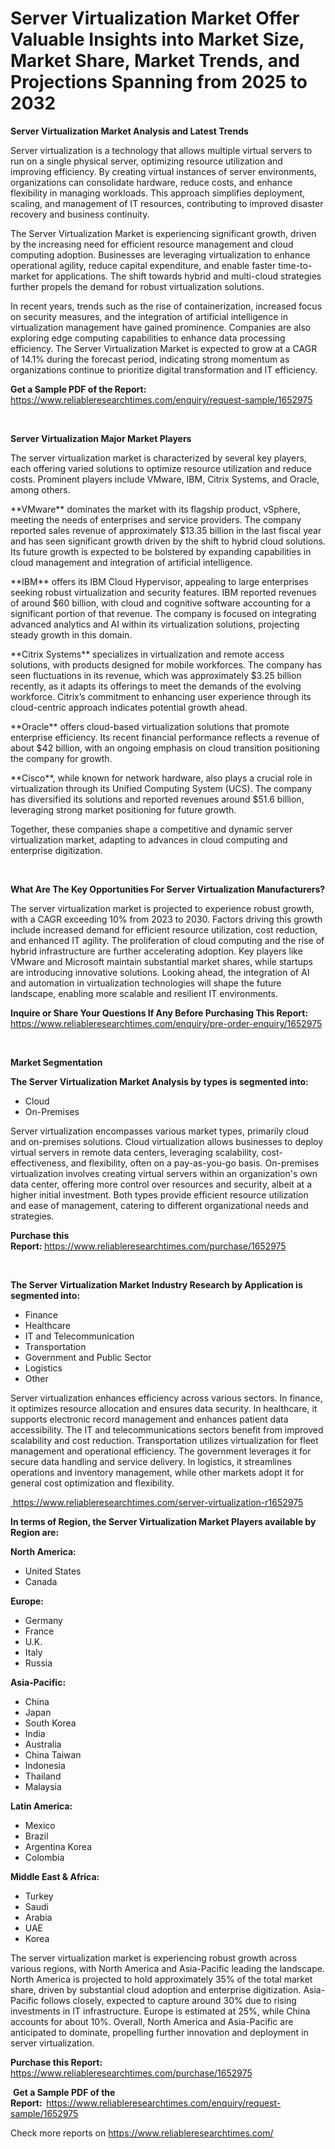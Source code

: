 <p><h1>Server Virtualization Market Offer Valuable Insights into Market Size, Market Share, Market Trends, and Projections Spanning from 2025 to 2032</h1></p><p><strong>Server Virtualization Market Analysis and Latest Trends</strong></p>
<p><p>Server virtualization is a technology that allows multiple virtual servers to run on a single physical server, optimizing resource utilization and improving efficiency. By creating virtual instances of server environments, organizations can consolidate hardware, reduce costs, and enhance flexibility in managing workloads. This approach simplifies deployment, scaling, and management of IT resources, contributing to improved disaster recovery and business continuity.</p><p>The Server Virtualization Market is experiencing significant growth, driven by the increasing need for efficient resource management and cloud computing adoption. Businesses are leveraging virtualization to enhance operational agility, reduce capital expenditure, and enable faster time-to-market for applications. The shift towards hybrid and multi-cloud strategies further propels the demand for robust virtualization solutions.</p><p>In recent years, trends such as the rise of containerization, increased focus on security measures, and the integration of artificial intelligence in virtualization management have gained prominence. Companies are also exploring edge computing capabilities to enhance data processing efficiency. The Server Virtualization Market is expected to grow at a CAGR of 14.1% during the forecast period, indicating strong momentum as organizations continue to prioritize digital transformation and IT efficiency.</p></p>
<p><strong>Get a Sample PDF of the Report:&nbsp;</strong> <a href="https://www.reliableresearchtimes.com/enquiry/request-sample/1652975?utm_campaign=3287&utm_medium=2&utm_source=Github&utm_content=ia&utm_term=05032025&utm_id=server-virtualization">https://www.reliableresearchtimes.com/enquiry/request-sample/1652975</a></p>
<p>&nbsp;</p>
<p><strong>Server Virtualization Major Market Players</strong></p>
<p><p>The server virtualization market is characterized by several key players, each offering varied solutions to optimize resource utilization and reduce costs. Prominent players include VMware, IBM, Citrix Systems, and Oracle, among others.</p><p>**VMware** dominates the market with its flagship product, vSphere, meeting the needs of enterprises and service providers. The company reported sales revenue of approximately $13.35 billion in the last fiscal year and has seen significant growth driven by the shift to hybrid cloud solutions. Its future growth is expected to be bolstered by expanding capabilities in cloud management and integration of artificial intelligence.</p><p>**IBM** offers its IBM Cloud Hypervisor, appealing to large enterprises seeking robust virtualization and security features. IBM reported revenues of around $60 billion, with cloud and cognitive software accounting for a significant portion of that revenue. The company is focused on integrating advanced analytics and AI within its virtualization solutions, projecting steady growth in this domain.</p><p>**Citrix Systems** specializes in virtualization and remote access solutions, with products designed for mobile workforces. The company has seen fluctuations in its revenue, which was approximately $3.25 billion recently, as it adapts its offerings to meet the demands of the evolving workforce. Citrix’s commitment to enhancing user experience through its cloud-centric approach indicates potential growth ahead.</p><p>**Oracle** offers cloud-based virtualization solutions that promote enterprise efficiency. Its recent financial performance reflects a revenue of about $42 billion, with an ongoing emphasis on cloud transition positioning the company for growth.</p><p>**Cisco**, while known for network hardware, also plays a crucial role in virtualization through its Unified Computing System (UCS). The company has diversified its solutions and reported revenues around $51.6 billion, leveraging strong market positioning for future growth.</p><p>Together, these companies shape a competitive and dynamic server virtualization market, adapting to advances in cloud computing and enterprise digitization.</p></p>
<p>&nbsp;</p>
<p><strong>What Are The Key Opportunities For Server Virtualization Manufacturers?</strong></p>
<p><p>The server virtualization market is projected to experience robust growth, with a CAGR exceeding 10% from 2023 to 2030. Factors driving this growth include increased demand for efficient resource utilization, cost reduction, and enhanced IT agility. The proliferation of cloud computing and the rise of hybrid infrastructure are further accelerating adoption. Key players like VMware and Microsoft maintain substantial market shares, while startups are introducing innovative solutions. Looking ahead, the integration of AI and automation in virtualization technologies will shape the future landscape, enabling more scalable and resilient IT environments.</p></p>
<p><strong>Inquire or Share Your Questions If Any Before Purchasing This Report:</strong> <a href="https://www.reliableresearchtimes.com/enquiry/pre-order-enquiry/1652975?utm_campaign=3287&utm_medium=2&utm_source=Github&utm_content=ia&utm_term=05032025&utm_id=server-virtualization">https://www.reliableresearchtimes.com/enquiry/pre-order-enquiry/1652975</a></p>
<p>&nbsp;</p>
<p><strong>Market Segmentation</strong></p>
<p><strong>The Server Virtualization Market Analysis by types is segmented into:</strong></p>
<p><ul><li>Cloud</li><li>On-Premises</li></ul></p>
<p><p>Server virtualization encompasses various market types, primarily cloud and on-premises solutions. Cloud virtualization allows businesses to deploy virtual servers in remote data centers, leveraging scalability, cost-effectiveness, and flexibility, often on a pay-as-you-go basis. On-premises virtualization involves creating virtual servers within an organization's own data center, offering more control over resources and security, albeit at a higher initial investment. Both types provide efficient resource utilization and ease of management, catering to different organizational needs and strategies.</p></p>
<p><strong>Purchase this Report:&nbsp;</strong><a href="https://www.reliableresearchtimes.com/purchase/1652975?utm_campaign=3287&utm_medium=2&utm_source=Github&utm_content=ia&utm_term=05032025&utm_id=server-virtualization">https://www.reliableresearchtimes.com/purchase/1652975</a></p>
<p>&nbsp;</p>
<p><strong>The Server Virtualization Market Industry Research by Application is segmented into:</strong></p>
<p><ul><li>Finance</li><li>Healthcare</li><li>IT and Telecommunication</li><li>Transportation</li><li>Government and Public Sector</li><li>Logistics</li><li>Other</li></ul></p>
<p><p>Server virtualization enhances efficiency across various sectors. In finance, it optimizes resource allocation and ensures data security. In healthcare, it supports electronic record management and enhances patient data accessibility. The IT and telecommunications sectors benefit from improved scalability and cost reduction. Transportation utilizes virtualization for fleet management and operational efficiency. The government leverages it for secure data handling and service delivery. In logistics, it streamlines operations and inventory management, while other markets adopt it for general cost optimization and flexibility.</p></p>
<p><a href="https://www.reliableresearchtimes.com/server-virtualization-r1652975?utm_campaign=3287&utm_medium=2&utm_source=Github&utm_content=ia&utm_term=05032025&utm_id=server-virtualization">&nbsp;https://www.reliableresearchtimes.com/server-virtualization-r1652975</a></p>
<p><strong>In terms of Region, the Server Virtualization Market Players available by Region are:</strong></p>
<p>
    <p> <strong> North America: </strong>
        <ul>
            <li>United States</li>
            <li>Canada</li>
        </ul>
        </p> 
    <p> <strong> Europe: </strong>
        <ul>
            <li>Germany</li>
            <li>France</li>
            <li>U.K.</li>
            <li>Italy</li>
            <li>Russia</li>
        </ul>
        </p> 
    <p> <strong> Asia-Pacific: </strong>
        <ul>
            <li>China</li>
            <li>Japan</li>
            <li>South Korea</li>
            <li>India</li>
            <li>Australia</li>
            <li>China Taiwan</li>
            <li>Indonesia</li>
            <li>Thailand</li>
            <li>Malaysia</li>
        </ul>
        </p> 
    <p> <strong> Latin America: </strong>
        <ul>
            <li>Mexico</li>
            <li>Brazil</li>
            <li>Argentina Korea</li>
            <li>Colombia</li>
        </ul>
        </p> 
    <p> <strong> Middle East & Africa: </strong>
        <ul>
            <li>Turkey</li>
            <li>Saudi</li>
            <li>Arabia</li>
            <li>UAE</li>
            <li>Korea</li>
        </ul>
    </p>
    </p>
<p><p>The server virtualization market is experiencing robust growth across various regions, with North America and Asia-Pacific leading the landscape. North America is projected to hold approximately 35% of the total market share, driven by substantial cloud adoption and enterprise digitization. Asia-Pacific follows closely, expected to capture around 30% due to rising investments in IT infrastructure. Europe is estimated at 25%, while China accounts for about 10%. Overall, North America and Asia-Pacific are anticipated to dominate, propelling further innovation and deployment in server virtualization.</p></p>
<p><strong>Purchase this Report: </strong><a href="https://www.reliableresearchtimes.com/purchase/1652975?utm_campaign=3287&utm_medium=2&utm_source=Github&utm_content=ia&utm_term=05032025&utm_id=server-virtualization">https://www.reliableresearchtimes.com/purchase/1652975</a></p>
<p>&nbsp;<strong>Get a Sample PDF of the Report:&nbsp;&nbsp;</strong><a href="https://www.reliableresearchtimes.com/enquiry/request-sample/1652975?utm_campaign=3287&utm_medium=2&utm_source=Github&utm_content=ia&utm_term=05032025&utm_id=server-virtualization">https://www.reliableresearchtimes.com/enquiry/request-sample/1652975</a></p>
<p><strong></strong></p>
<p>Check more reports on <a href="https://www.reliableresearchtimes.com/?utm_campaign=3287&utm_medium=2&utm_source=Github&utm_content=ia&utm_term=05032025&utm_id=server-virtualization">https://www.reliableresearchtimes.com/</a></p>